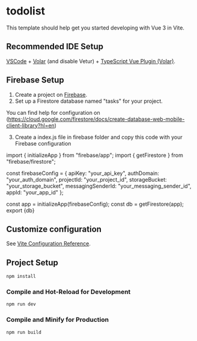 # todolist

This template should help get you started developing with Vue 3 in Vite.

## Recommended IDE Setup

[VSCode](https://code.visualstudio.com/) + [Volar](https://marketplace.visualstudio.com/items?itemName=Vue.volar) (and disable Vetur) + [TypeScript Vue Plugin (Volar)](https://marketplace.visualstudio.com/items?itemName=Vue.vscode-typescript-vue-plugin).

## Firebase Setup

1. Create a project on [Firebase](https://console.firebase.google.com/).
2. Set up a Firestore database named "tasks" for your project.

You can find help for configuration on (https://cloud.google.com/firestore/docs/create-database-web-mobile-client-library?hl=en)

3. Create a index.js file in firebase folder and copy this code with your Firebase configuration

import { initializeApp } from "firebase/app";
import { getFirestore } from "firebase/firestore";

const firebaseConfig = {
  apiKey: "your_api_key",
  authDomain: "your_auth_domain",
  projectId: "your_project_id",
  storageBucket: "your_storage_bucket",
  messagingSenderId: "your_messaging_sender_id",
  appId: "your_app_id"
};

const app = initializeApp(firebaseConfig);
const db = getFirestore(app);
export {db}

## Customize configuration

See [Vite Configuration Reference](https://vitejs.dev/config/).

## Project Setup

```sh
npm install
```

### Compile and Hot-Reload for Development

```sh
npm run dev
```

### Compile and Minify for Production

```sh
npm run build
```
